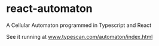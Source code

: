 # react-automaton
A Cellular Automaton programmed in Typescript and React

See it running at www.typescan.com/automaton/index.html
